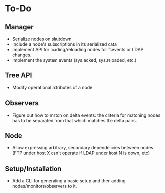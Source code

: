# To-Do

## Manager

* Serialize nodes on shutdown
* Include a node's subscriptions in its serialized data
* Implement API for loading/reloading nodes for fsevents or
  LDAP changes. 
* Implement the system events (sys.acked, sys.reloaded, etc.)

## Tree API

* Modify operational attributes of a node

## Observers

* Figure out how to match on delta events: the criteria
  for matching nodes has to be separated from that which matches
  the delta pairs.

## Node

* Allow expressing arbitrary, secondary dependencies between nodes (FTP under host X can't operate if LDAP under host N is down, etc)

## Setup/Installation

* Add a CLI for generating a basic setup and then adding 
  nodes/monitors/observers to it.


